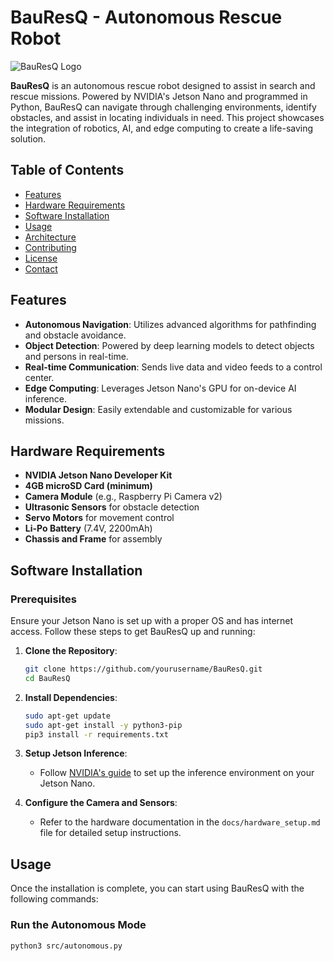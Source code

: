 # BauResQ - Autonomous Rescue Robot

![BauResQ Logo](https://ibb.co/d4THfGn)

**BauResQ** is an autonomous rescue robot designed to assist in search and rescue missions. Powered by NVIDIA's Jetson Nano and programmed in Python, BauResQ can navigate through challenging environments, identify obstacles, and assist in locating individuals in need. This project showcases the integration of robotics, AI, and edge computing to create a life-saving solution.

## Table of Contents
- [Features](#features)
- [Hardware Requirements](#hardware-requirements)
- [Software Installation](#software-installation)
- [Usage](#usage)
- [Architecture](#architecture)
- [Contributing](#contributing)
- [License](#license)
- [Contact](#contact)

## Features

- **Autonomous Navigation**: Utilizes advanced algorithms for pathfinding and obstacle avoidance.
- **Object Detection**: Powered by deep learning models to detect objects and persons in real-time.
- **Real-time Communication**: Sends live data and video feeds to a control center.
- **Edge Computing**: Leverages Jetson Nano's GPU for on-device AI inference.
- **Modular Design**: Easily extendable and customizable for various missions.

## Hardware Requirements

- **NVIDIA Jetson Nano Developer Kit**
- **4GB microSD Card (minimum)**
- **Camera Module** (e.g., Raspberry Pi Camera v2)
- **Ultrasonic Sensors** for obstacle detection
- **Servo Motors** for movement control
- **Li-Po Battery** (7.4V, 2200mAh)
- **Chassis and Frame** for assembly

## Software Installation

### Prerequisites

Ensure your Jetson Nano is set up with a proper OS and has internet access. Follow these steps to get BauResQ up and running:

1. **Clone the Repository**:
    ```bash
    git clone https://github.com/yourusername/BauResQ.git
    cd BauResQ
    ```

2. **Install Dependencies**:
    ```bash
    sudo apt-get update
    sudo apt-get install -y python3-pip
    pip3 install -r requirements.txt
    ```

3. **Setup Jetson Inference**:
    - Follow [NVIDIA's guide](https://github.com/dusty-nv/jetson-inference) to set up the inference environment on your Jetson Nano.

4. **Configure the Camera and Sensors**:
    - Refer to the hardware documentation in the `docs/hardware_setup.md` file for detailed setup instructions.

## Usage

Once the installation is complete, you can start using BauResQ with the following commands:

### Run the Autonomous Mode
```bash
python3 src/autonomous.py
